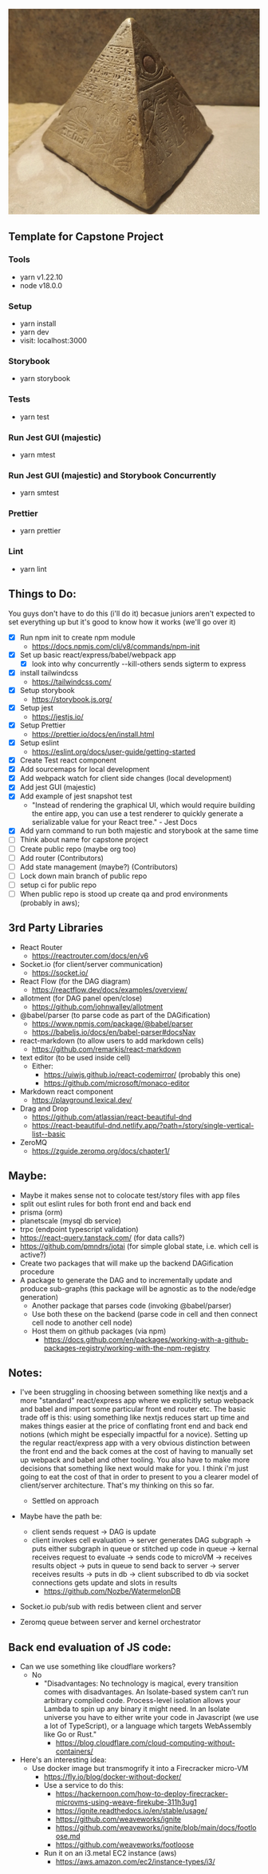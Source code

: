 <p align="center">
    <img src="./docs/img/capstone.png" alt="capstone">
</p>

## Template for Capstone Project

### Tools

- yarn v1.22.10
- node v18.0.0

### Setup

- yarn install
- yarn dev
- visit: localhost:3000

### Storybook

- yarn storybook

### Tests

- yarn test

### Run Jest GUI (majestic)

- yarn mtest

### Run Jest GUI (majestic) and Storybook Concurrently

- yarn smtest

### Prettier

- yarn prettier

### Lint

- yarn lint

## Things to Do:

You guys don't have to do this (i'll do it) becasue juniors aren't expected to set everything up but it's good to know how it works (we'll go over it)

- [x] Run npm init to create npm module
  - https://docs.npmjs.com/cli/v8/commands/npm-init
- [x] Set up basic react/express/babel/webpack app
  - [x] look into why concurrently --kill-others sends sigterm to express
- [x] install tailwindcss
  - https://tailwindcss.com/
- [x] Setup storybook
  - https://storybook.js.org/
- [x] Setup jest
  - https://jestjs.io/
- [x] Setup Prettier
  - https://prettier.io/docs/en/install.html
- [x] Setup eslint
  - https://eslint.org/docs/user-guide/getting-started
- [x] Create Test react component
- [x] Add sourcemaps for local development
- [x] Add webpack watch for client side changes (local development)
- [x] Add jest GUI (majestic)
- [x] Add example of jest snapshot test
  - "Instead of rendering the graphical UI, which would require building the entire app, you can use a test renderer to quickly generate a serializable value for your React tree." - Jest Docs
- [x] Add yarn command to run both majestic and storybook at the same time
- [ ] Think about name for capstone project
- [ ] Create public repo (maybe org too)
- [ ] Add router (Contributors)
- [ ] Add state management (maybe?) (Contributors)
- [ ] Lock down main branch of public repo
- [ ] setup ci for public repo
- [ ] When public repo is stood up create qa and prod environments (probably in aws);

## 3rd Party Libraries

- React Router
  - https://reactrouter.com/docs/en/v6
- Socket.io (for client/server communication)
  - https://socket.io/
- React Flow (for the DAG diagram)
  - https://reactflow.dev/docs/examples/overview/
- allotment (for DAG panel open/close)
  - https://github.com/johnwalley/allotment
- @babel/parser (to parse code as part of the DAGification)
  - https://www.npmjs.com/package/@babel/parser
  - https://babeljs.io/docs/en/babel-parser#docsNav
- react-markdown (to allow users to add markdown cells)
  - https://github.com/remarkjs/react-markdown
- text editor (to be used inside cell)
  - Either:
    - https://uiwjs.github.io/react-codemirror/ (probably this one)
    - https://github.com/microsoft/monaco-editor
- Markdown react component
  - https://playground.lexical.dev/
- Drag and Drop
  - https://github.com/atlassian/react-beautiful-dnd
  - https://react-beautiful-dnd.netlify.app/?path=/story/single-vertical-list--basic
- ZeroMQ
  - https://zguide.zeromq.org/docs/chapter1/

## Maybe:

- Maybe it makes sense not to colocate test/story files with app files
- split out eslint rules for both front end and back end
- prisma (orm)
- planetscale (mysql db service)
- trpc (endpoint typescript validation)
- https://react-query.tanstack.com/ (for data calls?)
- https://github.com/pmndrs/jotai (for simple global state, i.e. which cell is active?)
- Create two packages that will make up the backend DAGification procedure
- A package to generate the DAG and to incrementally update and produce sub-graphs (this package will be agnostic as to the node/edge generation)
  - Another package that parses code (invoking @babel/parser)
  - Use both these on the backend (parse code in cell and then connect cell node to another cell node)
  - Host them on github packages (via npm)
    - https://docs.github.com/en/packages/working-with-a-github-packages-registry/working-with-the-npm-registry

## Notes:

- I've been struggling in choosing between something like nextjs and a more "standard" react/express app where we explicitly setup webpack and babel and import some particular front end router etc. The basic trade off is this: using something like nextjs reduces start up time and makes things easier at the price of conflating front end and back end notions (which might be especially impactful for a novice). Setting up the regular react/express app with a very obvious distinction between the front end and the back comes at the cost of having to manually set up webpack and babel and other tooling. You also have to make more decisions that something like next would make for you. I think i'm just going to eat the cost of that in order to present to you a clearer model of client/server architecture. That's my thinking on this so far.

  - Settled on approach

- Maybe have the path be:

  - client sends request -> DAG is update
  - client invokes cell evaluation -> server generates DAG subgraph -> puts either subgraph in queue or stitched up code in queue -> kernal receives request to evaluate -> sends code to microVM -> receives results object -> puts in queue to send back to server -> server receives results -> puts in db -> client subscribed to db via socket connections gets update and slots in results
    - https://github.com/Nozbe/WatermelonDB

- Socket.io pub/sub with redis between client and server
- Zeromq queue between server and kernel orchestrator

## Back end evaluation of JS code:

- Can we use something like cloudflare workers?
  - No
    - "Disadvantages: No technology is magical, every transition comes with disadvantages. An Isolate-based system can’t run arbitrary compiled code. Process-level isolation allows your Lambda to spin up any binary it might need. In an Isolate universe you have to either write your code in Javascript (we use a lot of TypeScript), or a language which targets WebAssembly like Go or Rust."
      - https://blog.cloudflare.com/cloud-computing-without-containers/
- Here's an interesting idea:
  - Use docker image but transmogrify it into a Firecracker micro-VM
    - https://fly.io/blog/docker-without-docker/
    - Use a service to do this:
      - https://hackernoon.com/how-to-deploy-firecracker-microvms-using-weave-firekube-311h3ug1
      - https://ignite.readthedocs.io/en/stable/usage/
      - https://github.com/weaveworks/ignite
      - https://github.com/weaveworks/ignite/blob/main/docs/footloose.md
      - https://github.com/weaveworks/footloose
    - Run it on an i3.metal EC2 instance (aws)
      - https://aws.amazon.com/ec2/instance-types/i3/
